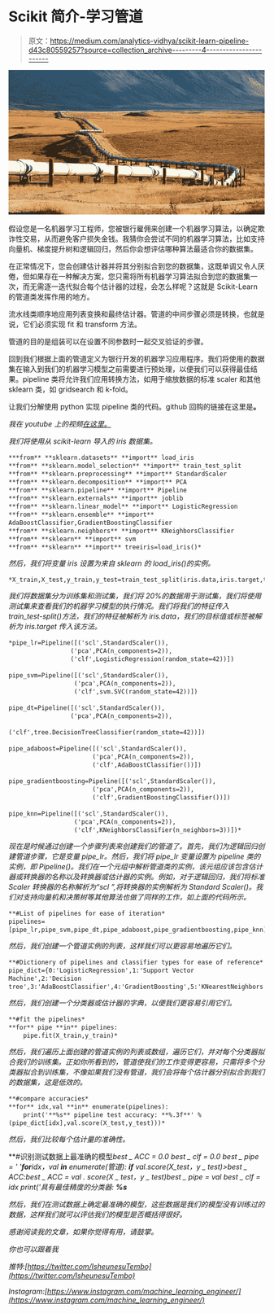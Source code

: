 # Scikit 简介-学习管道

> 原文：<https://medium.com/analytics-vidhya/scikit-learn-pipeline-d43c80559257?source=collection_archive---------4----------------------->

![](img/dbe3e8f43c280a78575ccda24c167cb3.png)

假设您是一名机器学习工程师，您被银行雇佣来创建一个机器学习算法，以确定欺诈性交易，从而避免客户损失金钱。我猜你会尝试不同的机器学习算法，比如支持向量机、梯度提升树和逻辑回归，然后你会想评估哪种算法最适合你的数据集。

在正常情况下，您会创建估计器并将其分别拟合到您的数据集，这既单调又令人厌倦，但如果存在一种解决方案，您只需将所有机器学习算法拟合到您的数据集一次，而无需逐一迭代拟合每个估计器的过程，会怎么样呢？这就是 Scikit-Learn 的管道类发挥作用的地方。

流水线类顺序地应用列表变换和最终估计器。管道的中间步骤必须是转换，也就是说，它们必须实现 fit 和 transform 方法。

管道的目的是组装可以在设置不同参数时一起交叉验证的步骤。

回到我们根据上面的管道定义为银行开发的机器学习应用程序。我们将使用的数据集在输入到我们的机器学习模型之前需要进行预处理，以便我们可以获得最佳结果。pipeline 类将允许我们应用转换方法，如用于缩放数据的标准 scaler 和其他 sklearn 类，如 gridsearch 和 k-fold。

让我们分解使用 python 实现 pipeline 类的代码。github 回购的链接在这里是[](https://github.com/isheunesutembo/Scikit-Learn-Pipelines/blob/master/SkLearn%20Pipelines.ipynb)**。**

*我在 youtube 上的视频[在这里。](http://youtube.com/watch?v=GmuUpLtMxSU)*

*我们将使用从 scikit-learn 导入的 iris 数据集。*

```
***from** **sklearn.datasets** **import** load_iris
**from** **sklearn.model_selection** **import** train_test_split
**from** **sklearn.preprocessing** **import** StandardScaler
**from** **sklearn.decomposition** **import** PCA
**from** **sklearn.pipeline** **import** Pipeline
**from** **sklearn.externals** **import** joblib
**from** **sklearn.linear_model** **import** LogisticRegression
**from** **sklearn.ensemble** **import** AdaBoostClassifier,GradientBoostingClassifier
**from** **sklearn.neighbors** **import** KNeighborsClassifier
**from** **sklearn** **import** svm
**from** **sklearn** **import** treeiris=load_iris()*
```

*然后，我们将变量 iris 设置为来自 sklearn 的 load_iris()的实例。*

```
*X_train,X_test,y_train,y_test=train_test_split(iris.data,iris.target,test_size=0.2,random_state=42)*
```

*我们将数据集分为训练集和测试集，我们将 20%的数据用于测试集，我们将使用测试集来查看我们的机器学习模型的执行情况。我们将我们的特征传入 train_test-split()方法，我们的特征被解析为 iris.data，我们的目标值或标签被解析为 iris.target 传入该方法。*

```
*pipe_lr=Pipeline([('scl',StandardScaler()),
                 ('pca',PCA(n_components=2)),
                 ('clf',LogisticRegression(random_state=42))])

pipe_svm=Pipeline([('scl',StandardScaler()),
                  ('pca',PCA(n_components=2)),
                  ('clf',svm.SVC(random_state=42))])

pipe_dt=Pipeline([('scl',StandardScaler()),
                 ('pca',PCA(n_components=2)),
                 ('clf',tree.DecisionTreeClassifier(random_state=42))])

pipe_adaboost=Pipeline([('scl',StandardScaler()),
                       ('pca',PCA(n_components=2)),
                       ('clf',AdaBoostClassifier())])

pipe_gradientboosting=Pipeline([('scl',StandardScaler()),
                       ('pca',PCA(n_components=2)),
                       ('clf',GradientBoostingClassifier())])

pipe_knn=Pipeline([('scl',StandardScaler()),
                  ('pca',PCA(n_components=2)),
                  ('clf',KNeighborsClassifier(n_neighbors=3))])*
```

*现在是时候通过创建一个步骤列表来创建我们的管道了。首先，我们为逻辑回归创建管道步骤，它是变量 pipe_lr。然后，我们将 pipe_lr 变量设置为 pipeline 类的实例，即 Pipeline()。我们在一个元组中解析管道类的实例，该元组应该包含估计器或转换器的名称以及转换器或估计器的实例。例如，对于逻辑回归，我们将标准 Scaler 转换器的名称解析为“scl ”,将转换器的实例解析为 Standard Scaler()。我们对支持向量机和决策树等其他算法也做了同样的工作，如上面的代码所示。*

```
**#List of pipelines for ease of iteration*
pipelines=[pipe_lr,pipe_svm,pipe_dt,pipe_adaboost,pipe_gradientboosting,pipe_knn]*
```

*然后，我们创建一个管道实例的列表，这样我们可以更容易地遍历它们。*

```
**#Dictionery of pipelines and classifier types for ease of reference*
pipe_dict={0:'LogisticRegression',1:'Support Vector Machine',2:'Decision tree',3:'AdaBoostClassifier',4:'GradientBoosting',5:'KNearestNeighbors'}*
```

*然后，我们创建一个分类器或估计器的字典，以便我们更容易引用它们。*

```
**#fit the pipelines*
**for** pipe **in** pipelines:
    pipe.fit(X_train,y_train)*
```

*然后，我们遍历上面创建的管道实例的列表或数组，遍历它们，并对每个分类器拟合我们的训练集。正如你所看到的，管道使我们的工作变得更容易，只需将多个分类器拟合到训练集，不像如果我们没有管道，我们会将每个估计器分别拟合到我们的数据集，这是低效的。*

```
**#compare accuracies*
**for** idx,val **in** enumerate(pipelines):
    print('**%s** pipeline test accuracy: **%.3f**' %(pipe_dict[idx],val.score(X_test,y_test)))*
```

*然后，我们比较每个估计量的准确性。*

**#识别测试数据上最准确的模型*best _ ACC = 0.0 best _ clf = 0.0 best _ pipe = ' '**for**idx，val **in** enumerate(管道): **if** val.score(X_test，y _ test)>best _ ACC:best _ ACC = val . score(X _ test，y _ test)best _ pipe = val best _ clf = idx print('具有最佳精度的分类器: **%s***

*然后，我们在测试数据上确定最准确的模型，这些数据是我们的模型没有训练过的数据，这样我们就可以评估我们的模型是否概括得很好。*

*感谢阅读我的文章，如果你觉得有用，请鼓掌。*

*你也可以跟着我*

*推特:[https://twitter.com/IsheunesuTembo](https://twitter.com/IsheunesuTembo)*

*Instagram:[https://www.instagram.com/machine_learning_engineer/](https://www.instagram.com/machine_learning_engineer/)*